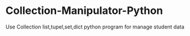 # Collection-Manipulator-Python
Use Collection list,tupel,set,dict python program  for manage student data
